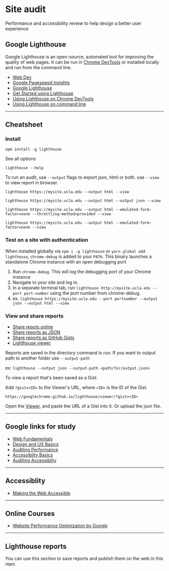 # Site audit

Performance and accessibility review to help design a better user experience

## Google Lighthouse

Google Lighthouse is an open-source, automated tool for improving the quality of web pages. It can be run in [Chrome DevTools](https://developers.google.com/web/tools/chrome-devtools) or installed locally and run from the command line.


- [Web Dev](https://web.dev/)
- [Google Pagespeed Insights](https://developers.google.com/speed/pagespeed/insights/)
- [Google Lighthouse](https://developers.google.com/web/tools/lighthouse)
- [Get Started using Lighthouse](https://developers.google.com/web/tools/lighthouse/#get-started)
- [Using Lighthouse on Chrome DevTools](https://developers.google.com/web/tools/lighthouse#devtools)
- [Using Lighthouse on command line](https://developers.google.com/web/tools/lighthouse/#cli)
---

## Cheatsheet

### Install

`npm install -g lighthouse`

See all options

`lighthouse --help`

To run an audit, use `--output` flags to export json, html or both. use `--view` to view report in browser.

`lighthouse https://mysite.ucla.edu --output html --view` 

`lighthouse https://mysite.ucla.edu --output html --output json --view`

`lighthouse https://mysite.ucla.edu --output html --emulated-form-factor=none --throttling-method=provided --view`

`lighthouse https://mysite.ucla.edu --output html --emulated-form-factor=none --view`

### Test on a site with authentication

When installed globally via `npm i -g lighthouse` or `yarn global add lighthouse`,
`chrome-debug` is added to your `PATH`. This binary launches a standalone Chrome
instance with an open debugging port.

1. Run `chrome-debug`. This will log the debugging port of your Chrome instance
1. Navigate to your site and log in.
1. In a separate terminal tab, run `lighthouse http://mysite.ucla.edu --port port-number` using the port number from chrome-debug.
1. ex. `lighthouse https://mysite.ucla.edu --port portnumber --output json --output html --view`

### View and share reports

- [Share repots online](https://developers.google.com/web/tools/lighthouse#report-viewer)
- [Share reports as JSON](https://developers.google.com/web/tools/lighthouse/#json)
- [Share reports as GitHub Gists](https://developers.google.com/web/tools/lighthouse/#gists)
- [Lighthouse viewer](https://googlechrome.github.io/lighthouse/viewer/)

Reports are saved in the directory command is run. If you want to output path to another folder use `--output-path`

ex: `lighthouse --output json --output-path <path/for/output.json>`

To view a report that's been saved as a Gist:

Add `?gist=<ID>` to the Viewer's URL, where `<ID>` is the ID of the Gist.

`https://googlechrome.github.io/lighthouse/viewer/?gist=<ID>`

Open the [Viewer](https://googlechrome.github.io/lighthouse/viewer/), and paste the URL of a Gist into it. Or upload the json file.

---

## Google links for study

- [Web Fundamentals](https://developers.google.com/web/fundamentals)
- [Design and UX Basics](https://developers.google.com/web/fundamentals/design-and-ux/ux-basics)
- [Auditing Performance](https://developers.google.com/web/fundamentals/performance/audit)
- [Accessibilty Basics](https://developers.google.com/web/fundamentals/accessibility)
- [Auditing Accessiblity](https://developers.google.com/web/fundamentals/accessibility/how-to-review)

---

## Accessiblity

- [Making the Web Accessible](https://www.w3.org/WAI/)

---

## Online Courses

- [Website Performance Optimization by Google](https://www.udacity.com/course/website-performance-optimization--ud884)


---

## Lighthouse reports

You can use this section to save reports and publish them on the web in this repo. 